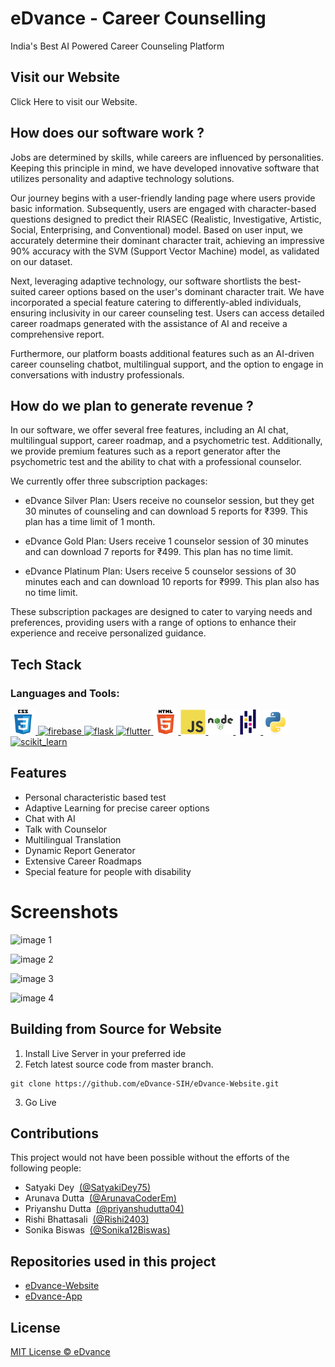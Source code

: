 # eDvance - Career Counselling

India's Best AI Powered Career Counseling Platform

## Visit our Website

<a href="https://eDvance-32175.vercel.app/" target="_blank" style="text-decoration: none !important;">Click Here</a> to visit our Website.

## How does our software work ?

Jobs are determined by skills, while careers are influenced by personalities. Keeping this principle in mind, we have developed innovative software that utilizes personality and adaptive technology solutions.

Our journey begins with a user-friendly landing page where users provide basic information. Subsequently, users are engaged with character-based questions designed to predict their RIASEC (Realistic, Investigative, Artistic, Social, Enterprising, and Conventional) model. Based on user input, we accurately determine their dominant character trait, achieving an impressive 90% accuracy with the SVM (Support Vector Machine) model, as validated on our dataset.

Next, leveraging adaptive technology, our software shortlists the best-suited career options based on the user's dominant character trait. We have incorporated a special feature catering to differently-abled individuals, ensuring inclusivity in our career counseling test. Users can access detailed career roadmaps generated with the assistance of AI and receive a comprehensive report.

Furthermore, our platform boasts additional features such as an AI-driven career counseling chatbot, multilingual support, and the option to engage in conversations with industry professionals.

## How do we plan to generate revenue ?

In our software, we offer several free features, including an AI chat, multilingual support, career roadmap, and a psychometric test. Additionally, we provide premium features such as a report generator after the psychometric test and the ability to chat with a professional counselor.

We currently offer three subscription packages:

* eDvance Silver Plan: Users receive no counselor session, but they get 30 minutes of counseling and can download 5 reports for ₹399. This plan has a time limit of 1 month.

* eDvance Gold Plan: Users receive 1 counselor session of 30 minutes and can download 7 reports for ₹499. This plan has no time limit.

* eDvance Platinum Plan: Users receive 5 counselor sessions of 30 minutes each and can download 10 reports for ₹999. This plan also has no time limit.

These subscription packages are designed to cater to varying needs and preferences, providing users with a range of options to enhance their experience and receive personalized guidance.
## Tech Stack

<h3 align="left">Languages and Tools:</h3>
<p align="left"> <a href="https://www.w3schools.com/css/" target="_blank" rel="noreferrer"> <img src="https://raw.githubusercontent.com/devicons/devicon/master/icons/css3/css3-original-wordmark.svg" alt="css3" width="40" height="40"/> </a> <a href="https://firebase.google.com/" target="_blank" rel="noreferrer"> <img src="https://www.vectorlogo.zone/logos/firebase/firebase-icon.svg" alt="firebase" width="40" height="40"/> </a> <a href="https://flask.palletsprojects.com/" target="_blank" rel="noreferrer"> <img src="https://www.vectorlogo.zone/logos/pocoo_flask/pocoo_flask-icon.svg" alt="flask" width="40" height="40"/> </a> <a href="https://flutter.dev" target="_blank" rel="noreferrer"> <img src="https://www.vectorlogo.zone/logos/flutterio/flutterio-icon.svg" alt="flutter" width="40" height="40"/> </a> <a href="https://www.w3.org/html/" target="_blank" rel="noreferrer"> <img src="https://raw.githubusercontent.com/devicons/devicon/master/icons/html5/html5-original-wordmark.svg" alt="html5" width="40" height="40"/> </a> <a href="https://developer.mozilla.org/en-US/docs/Web/JavaScript" target="_blank" rel="noreferrer"> <img src="https://raw.githubusercontent.com/devicons/devicon/master/icons/javascript/javascript-original.svg" alt="javascript" width="40" height="40"/> </a> <a href="https://nodejs.org" target="_blank" rel="noreferrer"> <img src="https://raw.githubusercontent.com/devicons/devicon/master/icons/nodejs/nodejs-original-wordmark.svg" alt="nodejs" width="40" height="40"/> </a> <a href="https://pandas.pydata.org/" target="_blank" rel="noreferrer"> <img src="https://raw.githubusercontent.com/devicons/devicon/2ae2a900d2f041da66e950e4d48052658d850630/icons/pandas/pandas-original.svg" alt="pandas" width="40" height="40"/> </a> <a href="https://www.python.org" target="_blank" rel="noreferrer"> <img src="https://raw.githubusercontent.com/devicons/devicon/master/icons/python/python-original.svg" alt="python" width="40" height="40"/> </a> <a href="https://scikit-learn.org/" target="_blank" rel="noreferrer"> <img src="https://upload.wikimedia.org/wikipedia/commons/0/05/Scikit_learn_logo_small.svg" alt="scikit_learn" width="40" height="40"/> </a> </p>



## Features

- Personal characteristic based test
- Adaptive Learning for precise career options
- Chat with AI
- Talk with Counselor
- Multilingual Translation
- Dynamic Report Generator
- Extensive Career Roadmaps
- Special feature for people with disability

# Screenshots
![image 1](https://i.postimg.cc/L8GYHRD3/image-1.png)

![image 2](https://i.postimg.cc/R0zSs0Gy/image-2.png)

![image 3](https://i.postimg.cc/FRThHVmX/image-3.png)

![image 4](https://i.postimg.cc/5yjbYQNY/image-4.png)




## Building from Source for Website

1. Install Live Server in your preferred ide
2. Fetch latest source code from master branch.

```
git clone https://github.com/eDvance-SIH/eDvance-Website.git
```
3. Go Live


## Contributions

This project would not have been possible without the efforts of the following people:

- Satyaki Dey &nbsp;[(@SatyakiDey75)](https://github.com/SatyakiDey75)
- Arunava Dutta &nbsp;[(@ArunavaCoderEm)](https://github.com/ArunavaCoderEm)
- Priyanshu Dutta &nbsp;[(@priyanshudutta04)](https://github.com/priyanshudutta04)
- Rishi Bhattasali &nbsp;[(@Rishi2403)](https://github.com/Rishi2403)
- Sonika Biswas &nbsp;[(@Sonika12Biswas)](https://github.com/Sonika12Biswas)

## Repositories used in this project

- [eDvance-Website](https://github.com/eDvance-SIH/eDvance-Website) <br>
- [eDvance-App](https://github.com/eDvance-SIH/eDvance-App) <br>


## License

[MIT License © eDvance](https://github.com/eDvance-SIH/eDvance-Website/blob/main/LICENSE)





